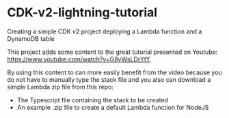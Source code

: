 # CDK-v2-lightning-tutorial
Creating a simple CDK v2 project deploying a Lambda function and a DynamoDB table

This project adds some content to the great tutorial presented on Youtube: https://www.youtube.com/watch?v=G8yWsLDrYtY.

By using this content to can more easily benefit from the video because you do not have to manually type the stack file and you also can download a simple Lambda zip file from this repo:

* The Typescript file containing the stack to be created
* An example .zip file to create a default Lambda function for NodeJS
